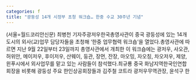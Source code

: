 ```yaml
---
categories: f
title: "광둥성 14개 시정부 초청 워크숍… 한중 수교 30주년 기념"
---
```

(서울=월드코리안신문) 최병천 기자주광저우한국총영사관이 중국 광둥성에 있는 14개 도시의 외사(교)업무 담당자들을 초청해 &lsquo;한중 업무협력 워크숍&rsquo;을 열었다.총영사관에 따르면 지난 9월 22일부터 23일까지 총영사관에서 개최한 이 워크숍에는 광저우, 사오관, 허위안, 메이저우, 후이저우, 산웨이, 둥관, 장먼, 잔장, 마오밍, 자오칭, 차오저우, 제양, 윈푸시에서 외사업무를 맡고 있는 사람들이 참석했다.최규룡 중국 화남지역한국인연합회장을 비롯해 광둥성 주요 한인상공회장들과 김주철 코트라 광저우무역관장, 윤석구 한
